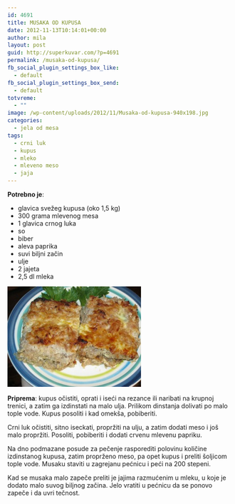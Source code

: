 ```yaml
---
id: 4691
title: MUSAKA OD KUPUSA
date: 2012-11-13T10:14:01+00:00
author: mila
layout: post
guid: http://superkuvar.com/?p=4691
permalink: /musaka-od-kupusa/
fb_social_plugin_settings_box_like:
  - default
fb_social_plugin_settings_box_send:
  - default
totvreme:
  - ""
image: /wp-content/uploads/2012/11/Musaka-od-kupusa-940x198.jpg
categories:
  - jela od mesa
tags:
  - crni luk
  - kupus
  - mleko
  - mleveno meso
  - jaja
---
```

**Potrebno je**:

  * glavica svežeg kupusa (oko 1,5 kg)
  * 300 grama mlevenog mesa
  * 1 glavica crnog luka
  * so
  * biber
  * aleva paprika
  * suvi biljni začin
  * ulje
  * 2 jajeta
  * 2,5 dl mleka

<img class="alignnone size-medium wp-image-4692" title="Musaka od kupusa" src="/wp-content/uploads/2012/11/Musaka-od-kupusa-300x225.jpg" alt="" width="300" height="225" /> 

**Priprema**: kupus očistiti, oprati i iseći na rezance ili naribati na krupnoj trenici, a zatim ga izdinstati na malo ulja. Prilikom dinstanja dolivati po malo tople vode. Kupus posoliti i kad omekša, pobiberiti.

Crni luk očistiti, sitno iseckati, propržiti na ulju, a zatim dodati meso i još malo propržiti. Posoliti, pobiberiti i dodati crvenu mlevenu papriku.

Na dno podmazane posude za pečenje rasporediti polovinu količine izdinstanog kupusa, zatim proprženo meso, pa opet kupus i preliti šoljicom tople vode. Musaku staviti u zagrejanu pećnicu i peći na 200 stepeni.

Kad se musaka malo zapeče preliti je jajima razmućenim u mleku, u koje je dodato malo suvog biljnog začina. Jelo vratiti u pećnicu da se ponovo zapeče i da uvri tečnost.